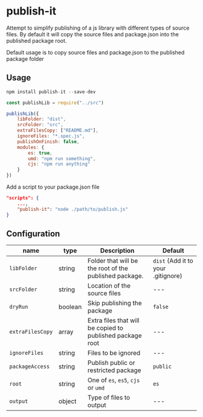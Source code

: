 # publish-it

Attempt to simplify publishing of a js library with different types of source files. By default it will copy the source files and package.json into the published package root.

Default usage is to copy source files and package.json to the published package folder

## Usage

```js
npm install publish-it --save-dev
```

```js
const publishLib = require("../src")

publishLib({
    libFolder: "dist",
    srcFolder: "src",
    extraFilesCopy: ["README.md"],
    ignoreFiles: "*.spec.js",
    publishOnFinish: false,
    modules: {
        es: true,
        umd: "npm run something",
        cjs: "npm run anything"
    }
})
```

Add a script to your package.json file

```json
"scripts": {
    ...,
    "publish-it": "node ./path/to/publish.js"
}
```

## Configuration

| name | type | Description | Default |
| --- | --- | --- | --- |
| `libFolder` | string | Folder that will be the root of the published package. | `dist` (Add it to your .gitignore) |
| `srcFolder` | string | Location of the source files | --- |
| `dryRun` | boolean | Skip publishing the package | `false` |
| `extraFilesCopy` | array | Extra files that will be copied to published package root | --- |
| `ignoreFiles` | string | Files to be ignored | --- |
| `packageAccess` | string | Publish public or restricted package | `public` |
| `root` | string | One of `es`, `es5`, `cjs` or `umd` | `es` |
| `output` | object | Type of files to output | --- |
